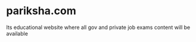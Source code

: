 # pariksha.com
Its educational website where all gov and private job exams content will be available
